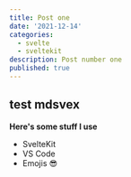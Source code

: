 ```yaml
---
title: Post one
date: '2021-12-14'
categories:
  - svelte
  - sveltekit
description: Post number one
published: true
---
```


## test mdsvex

**Here's some stuff I use**

- SvelteKit
- VS Code
- Emojis 😎
